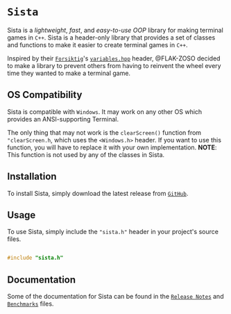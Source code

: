 # `Sista`

Sista is a *lightweight*, *fast*, and *easy-to-use* *OOP* library for making terminal games in `C++`.
Sista is a header-only library that provides a set of classes and functions to make it easier to create terminal games in `C++`.

Inspired by their [`Forsiktig`](https://github.com/Lioydiano/Forsiktig)'s [`variables.hpp`](https://github.com/Lioydiano/Forsiktig/blob/main/variables.hpp) header, @FLAK-ZOSO decided to make a library to prevent others from having to reinvent the wheel every time they wanted to make a terminal game.

## OS Compatibility

Sista is compatible with `Windows`.
It may work on any other OS which provides an ANSI-supporting Terminal.

The only thing that may not work is the `clearScreen()` function from `"clearScreen.h`, which uses the `<Windows.h>` header.
If you want to use this function, you will have to replace it with your own implementation.
**NOTE**: This function is not used by any of the classes in Sista.

## Installation

To install Sista, simply download the latest release from [`GitHub`](https://github.com/FLAK-ZOSO/Sista).

## Usage

To use Sista, simply include the `"sista.h"` header in your project's source files.

```cpp

#include "sista.h"

```

## Documentation

Some of the documentation for Sista can be found in the [`Release Notes`](ReleaseNotes.md) and [`Benchmarks`](Benchmarks.md) files.

